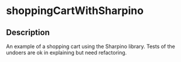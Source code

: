# shoppingCartWithSharpino

## Description
An example of a shopping cart using the Sharpino library.
Tests of the undoers are ok in explaining but need refactoring.

